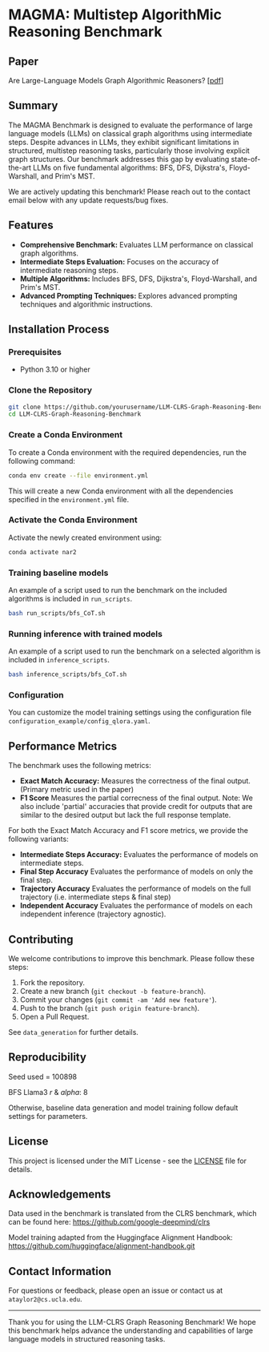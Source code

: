 # MAGMA: Multistep AlgorithMic Reasoning Benchmark

## Paper
Are Large-Language Models Graph Algorithmic Reasoners? [[pdf](https://arxiv.org/pdf/2410.22597)]

## Summary

The MAGMA Benchmark is designed to evaluate the performance of large language models (LLMs) on classical graph algorithms using intermediate steps. Despite advances in LLMs, they exhibit significant limitations in structured, multistep reasoning tasks, particularly those involving explicit graph structures. Our benchmark addresses this gap by evaluating state-of-the-art LLMs on five fundamental algorithms: BFS, DFS, Dijkstra's, Floyd-Warshall, and Prim's MST.

We are actively updating this benchmark! Please reach out to the contact email below with any update requests/bug fixes.

## Features

- **Comprehensive Benchmark:** Evaluates LLM performance on classical graph algorithms.
- **Intermediate Steps Evaluation:** Focuses on the accuracy of intermediate reasoning steps.
- **Multiple Algorithms:** Includes BFS, DFS, Dijkstra's, Floyd-Warshall, and Prim's MST.
- **Advanced Prompting Techniques:** Explores advanced prompting techniques and algorithmic instructions.

## Installation Process

### Prerequisites

- Python 3.10 or higher

### Clone the Repository

```bash
git clone https://github.com/yourusername/LLM-CLRS-Graph-Reasoning-Benchmark.git
cd LLM-CLRS-Graph-Reasoning-Benchmark
```

### Create a Conda Environment

To create a Conda environment with the required dependencies, run the following command:

```bash
conda env create --file environment.yml
```

This will create a new Conda environment with all the dependencies specified in the `environment.yml` file.

### Activate the Conda Environment

Activate the newly created environment using:

```bash
conda activate nar2
```

### Training baseline models

An example of a script used to run the benchmark on the included algorithms is included in `run_scripts`.

```bash
bash run_scripts/bfs_CoT.sh
```
### Running inference with trained models 

An example of a script used to run the benchmark on a selected algorithm is included in `inference_scripts`.

```bash
bash inference_scripts/bfs_CoT.sh
```

### Configuration

You can customize the model training settings using the configuration file `configuration_example/config_qlora.yaml`.

## Performance Metrics

The benchmark uses the following metrics:
- **Exact Match Accuracy:** Measures the correctness of the final output. (Primary metric used in the paper)
- **F1 Score** Measures the partial correcness of the final output.
Note: We also include 'partial' accuracies that provide credit for outputs that are similar to the desired output but lack the full response template.

For both the Exact Match Accuracy and F1 score metrics, we provide the following variants:
- **Intermediate Steps Accuracy:** Evaluates the performance of models on intermediate steps.
- **Final Step Accuracy** Evaluates the performance of models on only the final step.
- **Trajectory Accuracy** Evaluates the performance of models on the full trajectory (i.e. intermediate steps & final step)
- **Independent Accuracy** Evaluates the performance of models on each independent inference (trajectory agnostic).

## Contributing

We welcome contributions to improve this benchmark. Please follow these steps:

1. Fork the repository.
2. Create a new branch (`git checkout -b feature-branch`).
3. Commit your changes (`git commit -am 'Add new feature'`).
4. Push to the branch (`git push origin feature-branch`).
5. Open a Pull Request.

See `data_generation` for further details.

## Reproducibility

Seed used = 100898

BFS Llama3 _r_ & _alpha_: 8

Otherwise, baseline data generation and model training follow default settings for parameters.

## License

This project is licensed under the MIT License - see the [LICENSE](LICENSE) file for details.

## Acknowledgements

Data used in the benchmark is translated from the CLRS benchmark, which can be found here: https://github.com/google-deepmind/clrs

Model training adapted from the Huggingface Alignment Handbook: https://github.com/huggingface/alignment-handbook.git

## Contact Information

For questions or feedback, please open an issue or contact us at `ataylor2@cs.ucla.edu`.

---

Thank you for using the LLM-CLRS Graph Reasoning Benchmark! We hope this benchmark helps advance the understanding and capabilities of large language models in structured reasoning tasks.

